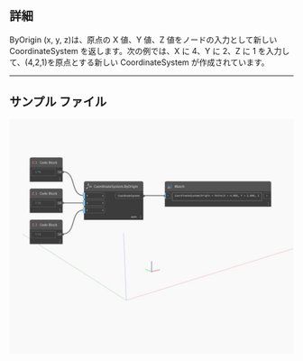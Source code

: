 ## 詳細
ByOrigin (x, y, z)は、原点の X 値、Y 値、Z 値をノードの入力として新しい CoordinateSystem を返します。次の例では、X に 4、Y に 2、Z に 1 を入力して、(4,2,1)を原点とする新しい CoordinateSystem が作成されています。
___
## サンプル ファイル

![ByOrigin (x, y, z)](./Autodesk.DesignScript.Geometry.CoordinateSystem.ByOrigin(x,%20y,%20z)_img.jpg)

